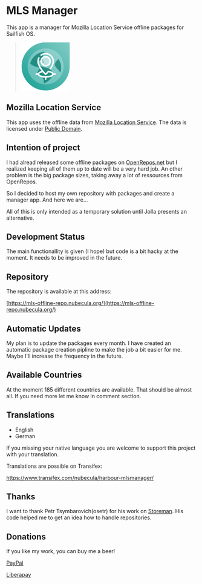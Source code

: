 # MLS Manager
This app is a manager for Mozilla Location Service offline packages for Sailfish OS.


>![](icons/128x128/harbour-mlsmanager.png)


## Mozilla Location Service
This app uses the offline data from [Mozilla Location Service](https://location.services.mozilla.com/). The data is licensed under [Public Domain](https://creativecommons.org/publicdomain/zero/1.0/).


## Intention of project
I had alread released some offline packages on [OpenRepos.net](https://openrepos.net/) but I realized keeping all of them up to date will be a very hard job.
An other problem is the big package sizes, taking away a lot of ressources from OpenRepos.

So I decided to host my own repository with packages and create a manager app.
And here we are...

All of this is only intended as a temporary solution until Jolla presents an alternative.

## Development Status
The main functionallity is given (I hope) but code is a bit hacky at the moment.
It needs to be improved in the future.

## Repository
The repository is available at this address:

[https://mls-offline-repo.nubecula.org/](https://mls-offline-repo.nubecula.org/)


## Automatic Updates
My plan is to update the packages every month. I have created an automatic package creation pipline to make the job a bit easier for me.
Maybe I'll increase the frequency in the future.


## Available Countries
At the moment 185 different countries are available. That should be almost all. If you need more let me know in comment section.

## Translations

- English
- German  
  
If you missing your native language you are welcome to support this project with your translation.

Translations are possible on Transifex:

https://www.transifex.com/nubecula/harbour-mlsmanager/

## Thanks
I want to thank Petr Tsymbarovich(osetr) for his work on [Storeman](https://openrepos.net/content/osetr/storeman). His code helped me to get an idea how to handle repositories.

## Donations

If you like my work, you can buy me a beer! 

[PayPal](https://www.paypal.com/paypalme/nubecula/1)

[Liberapay](https://liberapay.com/black-sheep-dev/donate)